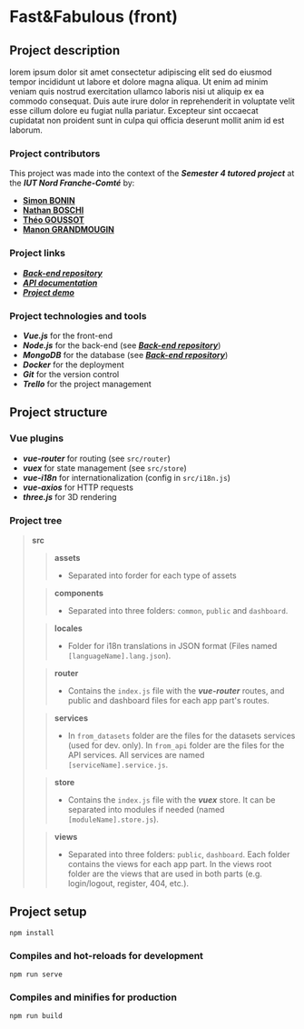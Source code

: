 # Fast&Fabulous (front)

## Project description
lorem ipsum dolor sit amet consectetur adipiscing elit sed do eiusmod tempor incididunt ut labore et dolore magna aliqua. Ut enim ad minim veniam quis nostrud exercitation ullamco laboris nisi ut aliquip ex ea commodo consequat. Duis aute irure dolor in reprehenderit in voluptate velit esse cillum dolore eu fugiat nulla pariatur. Excepteur sint occaecat cupidatat non proident sunt in culpa qui officia deserunt mollit anim id est laborum.

### Project contributors
This project was made into the context of the **_Semester 4 tutored project_** at the **_IUT Nord Franche-Comté_** by:
- [**Simon BONIN**](https://github.com/sbonnin3)
- [**Nathan BOSCHI**](https://github.com/nathanboschi25)
- [**Théo GOUSSOT**](https://github.com/tgoussot)
- [**Manon GRANDMOUGIN**](https://github.com/Manonnnnnn)

### Project links

[//]: # (TODO: Place links here)
- [**_Back-end repository_**]()
- [**_API documentation_**]()
- [**_Project demo_**]()

### Project technologies and tools
- **_Vue.js_** for the front-end
- **_Node.js_** for the back-end (see [**_Back-end repository_**]())
- **_MongoDB_** for the database (see [**_Back-end repository_**]())
- **_Docker_** for the deployment
- **_Git_** for the version control
- **_Trello_** for the project management

## Project structure

### Vue plugins
- **_vue-router_** for routing (see `src/router`)
- **_vuex_** for state management (see `src/store`)
- **_vue-i18n_** for internationalization (config in `src/i18n.js`)
- **_vue-axios_** for HTTP requests
- **_three.js_** for 3D rendering

### Project tree
> **src**
> > **assets**
> > - Separated into forder for each type of assets
>
> > **components**
> > - Separated into three folders: `common`, `public` and `dashboard`.
> 
> > **locales**
> > - Folder for i18n translations in JSON format (Files named `[languageName].lang.json`).
> 
> > **router**
> > - Contains the `index.js` file with the **_vue-router_** routes, and public and dashboard files for each app part's routes.
> 
> > **services**
> > - In `from_datasets` folder are the files for the datasets services (used for dev. only). In `from_api` folder are the files for the API services. All services are named `[serviceName].service.js`.
> 
> > **store**
> > - Contains the `index.js` file with the **_vuex_** store. It can be separated into modules if needed (named `[moduleName].store.js`).
> 
> > **views**
> > - Separated into three folders: `public`, `dashboard`. Each folder contains the views for each app part. In the views root folder are the views that are used in both parts (e.g. login/logout, register, 404, etc.).
 
## Project setup
```
npm install
```

### Compiles and hot-reloads for development
```
npm run serve
```

### Compiles and minifies for production
```
npm run build
```